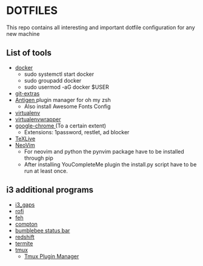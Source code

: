 # DOTFILES

This repo contains all interesting and important dotfile configuration for any new machine

## List of tools

- [ docker ](https://www.docker.com/)
    - sudo systemctl start docker
    - sudo groupadd docker
    - sudo usermod -aG docker $USER
- [ git-extras ](https://github.com/tj/git-extras)
- [ Antigen ](https://github.com/zsh-users/antigen) plugin manager for oh my zsh
    - Also install Awesome Fonts Config
- [ virtualenv ](https://virtualenv.pypa.io/en/latest://virtualenv.pypa.io/en/latest/)
- [ virtualenvwrapper ](https://virtualenvwrapper.readthedocs.io/en/latest/)
- [ google-chrome ](https://www.google.com/chrome/b/) (To a certain extent)
    - Extensions: 1password, restlet, ad blocker
- [ TeXLive ](https://www.tug.org/texlive/)
- [ NeoVim ](https://neovim.io/)
    - For neovim and python the pynvim package have to be installed through pip
    - After installing YouCompleteMe plugin the install.py script have to be run at least once.

## i3 additional programs
- [ i3\_gaps ](https://github.com/Airblader/i3)
- [ rofi ](https://github.com/davatorium/rofi)
- [ feh ](https://feh.finalrewind.org/)
- [ compton ](https://github.com/chjj/compton)
- [ bumblebee status bar ](https://github.com/tobi-wan-kenobi/bumblebee-status)
- [ redshift ](http://jonls.dk/redshift/)
- [ termite ](https://github.com/thestinger/termite)
- [ tmux ](https://wiki.archlinux.org/index.php/tmux)
    - [ Tmux Plugin Manager ](https://github.com/tmux-plugins/tpm)
